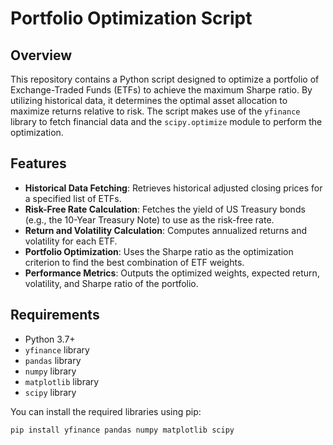 # Portfolio Optimization Script

## Overview

This repository contains a Python script designed to optimize a portfolio of Exchange-Traded Funds (ETFs) to achieve the maximum Sharpe ratio. By utilizing historical data, it determines the optimal asset allocation to maximize returns relative to risk. The script makes use of the `yfinance` library to fetch financial data and the `scipy.optimize` module to perform the optimization.

## Features

- **Historical Data Fetching**: Retrieves historical adjusted closing prices for a specified list of ETFs.
- **Risk-Free Rate Calculation**: Fetches the yield of US Treasury bonds (e.g., the 10-Year Treasury Note) to use as the risk-free rate.
- **Return and Volatility Calculation**: Computes annualized returns and volatility for each ETF.
- **Portfolio Optimization**: Uses the Sharpe ratio as the optimization criterion to find the best combination of ETF weights.
- **Performance Metrics**: Outputs the optimized weights, expected return, volatility, and Sharpe ratio of the portfolio.

## Requirements

- Python 3.7+
- `yfinance` library
- `pandas` library
- `numpy` library
- `matplotlib` library
- `scipy` library

You can install the required libraries using pip:

```bash
pip install yfinance pandas numpy matplotlib scipy

